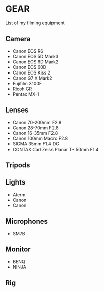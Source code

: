 # GEAR
List of my filming equipment

## Camera
- Canon EOS R6
- Canon EOS 5D Mark3
- Canon EOS 6D Mark2
- Canon EOS 60D
- Canon EOS Kiss 2
- Canon G7 X Mark2
- Fujifilm X100F
- Ricoh GR
- Pentax MX-1

## Lenses
- Canon 70-200mm F2.8
- Canon 28-70mm F2.8
- Canon 16-35mm F2.8
- Canon 100mm Macro F2.8
- SIGMA 35mm F1.4 DG
- CONTAX Carl Zeiss Planar T* 50mm F1.4

## Tripods


## Lights
- Aterm
- Canon
- Canon

## Microphones
- SM7B

## Monitor
- BENQ
- NINJA
## Rig
